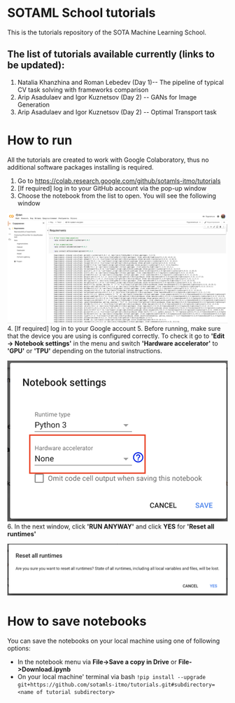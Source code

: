 # SOTAML School tutorials
This is the tutorials repository of the SOTA Machine Learning School.

## The list of tutorials available currently (links to be updated):
1. Natalia Khanzhina and Roman Lebedev (Day 1)-- The pipeline of typical CV task solving with frameworks comparison
2. Arip Asadulaev and Igor Kuznetsov (Day 2) -- GANs for Image Generation
3. Arip Asadulaev and Igor Kuznetsov (Day 2) -- Optimal Transport task

# How to run 
All the tutorials are created to work with Google Colaboratory, thus no additional software packages installing is required.
1. Go to https://colab.research.google.com/github/sotamls-itmo/tutorials
2. [If required] log in to your GitHub account via the pop-up window
3. Choose the notebook from the list to open. You will see the following window

![Notebook](/img/img1.png)
4. [If required] log in to your Google account
5. Before running, make sure that the device you are using is configured correctly. To check it go to **'Edit -> Notebook settings'** in the menu  and switch **'Hardware accelerator'** to **'GPU'** or **'TPU'** depending on the tutorial instructions.

![Device](/img/img3.png)
6. In the next window, click **'RUN ANYWAY'** and click **YES** for **'Reset all runtimes'**

![Run anyway](/img/img2.png)
# How to save notebooks
You can save the notebooks on your local machine using one of following options:
- In the notebook menu via **File->Save a copy in Drive** or **File->Download.ipynb**
- On your local machine' terminal via bash `!pip install --upgrade git+https://github.com/sotamls-itmo/tutorials.git#subdirectory=<name of tutorial subdirectory>`

